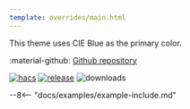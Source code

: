 ```yaml
---
template: overrides/main.html
---
```


This theme uses CIE Blue as the primary color.

:material-github: [Github repository][m3-theme-github-url]

[![hacs][hacs-badge]][hacs-url]
[![release][release-badge]][release-url]
![downloads][downloads-badge]

--8<-- "docs/examples/example-include.md"

<!--- References to pictures... --->

[M3 Palettes]: ../assets/screenshots/m3-theme-c09-palettes.png
[M3 Surfaces]: ../assets/screenshots/m3-theme-c09-surfaces.png
[M3 Light]: ../assets/screenshots/m3-theme-c09-light.png
[M3 Dark]: ../assets/screenshots/m3-theme-c09-dark.png

[M3 Example Light]: ../assets/screenshots/m3-example-c09-light.png
[M3 Example Dark]: ../assets/screenshots/m3-example-c09-dark.png

<!--- References to external links... --->

[sak-example-12-url]: https://swiss-army-knife.docs.amoebelabs.com/examples/example-12/
[m3-theme-github-url]: https://github.com/AmoebeLabs/HA-Theme_M3-c09-blue

<!-- Badges -->

[hacs-url]: https://github.com/hacs/default
[hacs-badge]: https://img.shields.io/badge/HACS-Default-41BDF5.svg?style=for-the-badge
[release-badge]: https://img.shields.io/github/v/release/AmoebeLabs/HA-Theme_M3-c09-blue?style=for-the-badge
[downloads-badge]: https://img.shields.io/github/downloads/AmoebeLabs/HA-Theme_M3-c09-blue/total?style=for-the-badge


<!-- References -->

[home-assistant]: https://www.home-assistant.io/
[home-assitant-theme-docs]: https://www.home-assistant.io/integrations/frontend/#defining-themes
[hacs]: https://hacs.xyz
[release-url]: https://github.com/AmoebeLabs/HA-Theme_M3-c09-blue/releases
[sak-docs-url]: https://swiss-army-knife.docs.amoebelabs.com/

